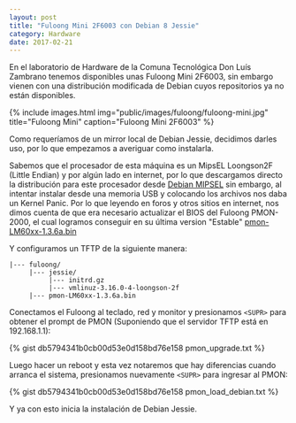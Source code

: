 ```yaml
---
layout: post
title: "Fuloong Mini 2F6003 con Debian 8 Jessie"
category: Hardware
date: 2017-02-21
---
```


En el laboratorio de Hardware de la Comuna Tecnológica Don Luís Zambrano tenemos disponibles unas Fuloong Mini 2F6003, sin embargo vienen con una distribución modificada de Debian cuyos repositorios ya no están disponibles.

{% include images.html
            img="public/images/fuloong/fuloong-mini.jpg"
            title="Fuloong Mini"
            caption="Fuloong Mini 2F6003" %}

Como requeríamos de un mirror local de Debian Jessie, decidimos darles uso, por lo que empezamos a averiguar como instalarla.

Sabemos que el procesador de esta máquina es un MipsEL Loongson2F (Little Endian) y por algún lado en internet, por lo que descargamos directo la distribución para este procesador desde [Debian MIPSEL](http://ftp.nl.debian.org/debian/dists/jessie/main/installer-mipsel/current/images/loongson-2f/netboot/) sin embargo, al intentar instalar desde una memoria USB y colocando los archivos nos daba un Kernel Panic. Por lo que leyendo en foros y otros sitios en internet, nos dimos cuenta de que era necesario actualizar el BIOS del Fuloong PMON-2000, el cual logramos conseguir en su última version "Estable" [pmon-LM60xx-1.3.6a.bin](http://github.com/mijailr/bootloaders)

Y configuramos un TFTP de la siguiente manera:

    |--- fuloong/
         |--- jessie/
              |--- initrd.gz
              |--- vmlinuz-3.16.0-4-loongson-2f
         |--- pmon-LM60xx-1.3.6a.bin

Conectamos el Fuloong al teclado, red y monitor y presionamos `<SUPR>` para obtener el prompt de PMON (Suponiendo que el servidor TFTP está en 192.168.1.1):

{% gist db5794341b0cb00d53e0d158bd76e158 pmon_upgrade.txt  %}

Luego hacer un reboot y esta vez notaremos que hay diferencias cuando arranca el sistema, presionamos nuevamente `<SUPR>` para ingresar al PMON:

{% gist db5794341b0cb00d53e0d158bd76e158 pmon_load_debian.txt   %}

Y ya con esto inicia la instalación de Debian Jessie.
